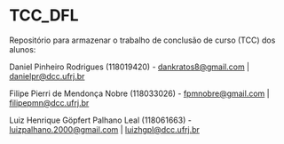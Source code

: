 # TCC_DFL

Repositório para armazenar o trabalho de conclusão de curso (TCC) dos alunos:

Daniel Pinheiro Rodrigues (118019420) - dankratos8@gmail.com | danielpr@dcc.ufrj.br

Filipe Pierri de Mendonça Nobre (118033026) - fpmnobre@gmail.com | filipepmn@dcc.ufrj.br

Luiz Henrique Göpfert Palhano Leal (118061663) - luizpalhano.2000@gmail.com | luizhgpl@dcc.ufrj.br
